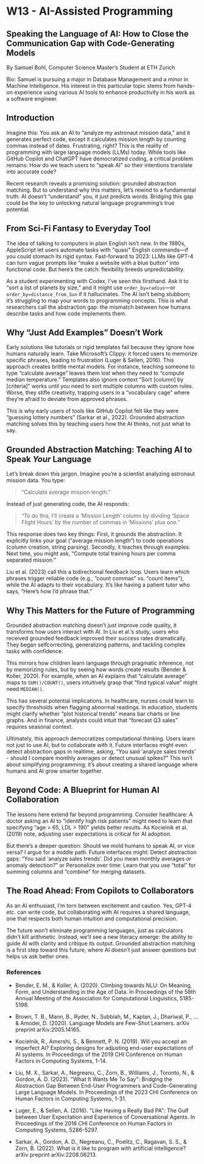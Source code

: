 # W13 - AI-Assisted Programming

## **Speaking the Language of AI: How to Close the Communication Gap with Code-Generating Models**
By Samuel Bohl, Computer Science Master’s Student at ETH Zurich

Bio: Samuel is pursuing a major in Database Management and a minor in Machine Intelligence. His interest in this particular topic stems from hands-on experience using various AI tools to enhance productivity in his work as a software engineer.

## Introduction

Imagine this: You ask an AI to “analyze my astronaut mission data,” and it generates perfect code, except it calculates mission length by counting commas instead of dates. Frustrating, right? This is the reality of programming with large language models (LLMs) today. While tools like GitHub Copilot and ChatGPT have democratized coding, a critical problem remains: How do we teach users to “speak AI” so their intentions translate into accurate code?  

Recent research reveals a promising solution: grounded abstraction matching. But to understand why this matters, let’s rewind to a fundamental truth: AI doesn’t “understand” you, it just predicts words. Bridging this gap could be the key to unlocking natural language programming’s true potential.  


## From Sci-Fi Fantasy to Everyday Tool

The idea of talking to computers in plain English isn’t new. In the 1980s, AppleScript let users automate tasks with "quasi" English commands—if you could stomach its rigid syntax. Fast-forward to 2023: LLMs like GPT-4 can turn vague prompts like “make a website with a blue button” into functional code. But here’s the catch: flexibility breeds unpredictability.  

As a student experimenting with Codex, I’ve seen this firsthand. Ask it to “sort a list of planets by size,” and it might use `order_by=radius`—or `order_by=distance_from_Sun` if it hallucinates. The AI isn’t being stubborn; it’s struggling to map your words to programming concepts. This is what researchers call the abstraction gap: the mismatch between how humans describe tasks and how code implements them.  


## Why “Just Add Examples” Doesn’t Work

Early solutions like tutorials or rigid templates fail because they ignore how humans naturally learn. Take Microsoft’s Clippy: it forced users to memorize specific phrases, leading to frustration (Luger & Sellen, 2016). This approach creates brittle mental models. For instance, teaching someone to type “calculate average” leaves them lost when they need to “compute median temperature.” Templates also ignore context “Sort [column] by [criteria]” works until you need to sort multiple columns with custom rules. Worse, they stifle creativity, trapping users in a “vocabulary cage” where they’re afraid to deviate from approved phrases.

This is why early users of tools like GitHub Copilot felt like they were “guessing lottery numbers” (Sarkar et al., 2022). Grounded abstraction matching solves this by teaching users how the AI thinks, not just what to say.

## Grounded Abstraction Matching: Teaching AI to Speak *Your* Language

Let’s break down this jargon. Imagine you’re a scientist analyzing astronaut mission data. You type:  
> “Calculate average mission length.”  

Instead of just generating code, the AI responds:  
> “To do this, I’ll create a ‘Mission Length’ column by dividing ‘Space Flight Hours’ by the number of commas in ‘Missions’ plus one.”  

This response does two key things: First, it grounds the abstraction. It explicitly links your goal (“average mission length”) to code operations (column creation, string parsing). Secondly, it teaches through examples: Next time, you might ask, “Compute total training hours per comma separated mission.”  

Liu et al. (2023) call this a bidirectional feedback loop. Users learn which phrases trigger reliable code (e.g., “count commas” vs. “count items”), while the AI adapts to their vocabulary. It’s like having a patient tutor who says, “Here’s how I’d phrase that.”  


## Why This Matters for the Future of Programming

Grounded abstraction matching doesn’t just improve code quality, it transforms how users interact with AI. In Liu et al.’s study, users who received grounded feedback improved their success rates dramatically. They began selfcorrecting, generalizing patterns, and tackling complex tasks with confidence.

This mirrors how children learn language through pragmatic inference, not by memorizing rules, but by seeing how words create results (Bender & Koller, 2020). For example, when an AI explains that “calculate average” maps to `SUM()/COUNT()`, users intuitively grasp that “find typical value” might need `MEDIAN()`.

This has several potential implications. In healthcare, nurses could learn to specify thresholds when flagging abnormal readings. In education, students might clarify whether “plot historical trends” means bar charts or line graphs. And in finance, analysts could intuit that “forecast Q3 sales” requires seasonal context.

Ultimately, this approach democratizes computational thinking. Users learn not just to use AI, but to collaborate with it. Future interfaces might even detect abstraction gaps in realtime, asking, “You said ‘analyze sales trends’ - should I compare monthly averages or detect unusual spikes?” This isn’t about simplifying programming; it’s about creating a shared language where humans and AI grow smarter together.


## Beyond Code: A Blueprint for Human AI Collaboration

The lessons here extend far beyond programming. Consider healthcare: A doctor asking an AI to “identify high risk patients” might need to learn that specifying “age > 65, LDL > 190” yields better results. As Kocielnik et al. (2019) note, adjusting user expectations is critical for AI adoption.  

But there’s a deeper question: Should we mold humans to speak AI, or vice versa? I argue for a middle path. Future interfaces might:  Detect abstraction gaps: “You said ‘analyze sales trends’. Did you mean monthly averages or anomaly detection?” or Personalize over time: Learn that you use “total” for summing columns and “combine” for merging datasets.  


## The Road Ahead: From Copilots to Collaborators

As an AI enthusiast, I’m torn between excitement and caution. Yes, GPT-4 etc. can write code, but collaborating with AI requires a shared language, one that respects both human intuition and computational precision.  

The future won’t eliminate programming languages, just as calculators didn’t kill arithmetic. Instead, we’ll see a new literacy emerge: the ability to guide AI with clarity and critique its output. Grounded abstraction matching is a first step toward this future, where AI doesn’t just answer questions but helps us ask better ones.


### References

* Bender, E. M., & Koller, A. (2020). Climbing towards NLU: On Meaning, Form, and Understanding in the Age of Data. In Proceedings of the 58th Annual Meeting of the Association for Computational Linguistics, 5185-5198.


* Brown, T. B., Mann, B., Ryder, N., Subbiah, M., Kaplan, J., Dhariwal, P., ... & Amodei, D. (2020). Language Models are Few-Shot Learners. arXiv preprint arXiv:2005.14165.

* Kocielnik, R., Amershi, S., & Bennett, P. N. (2019). Will you accept an imperfect AI? Exploring designs for adjusting end-user expectations of AI systems. In Proceedings of the 2019 CHI Conference on Human Factors in Computing Systems, 1-14.

* Liu, M. X., Sarkar, A., Negreanu, C., Zorn, B., Williams, J., Toronto, N., & Gordon, A. D. (2023). "What It Wants Me To Say": Bridging the Abstraction Gap Between End-User Programmers and Code-Generating Large Language Models. In Proceedings of the 2023 CHI Conference on Human Factors in Computing Systems, 1-31.

* Luger, E., & Sellen, A. (2016). "Like Having a Really Bad PA": The Gulf between User Expectation and Experience of Conversational Agents. In Proceedings of the 2016 CHI Conference on Human Factors in Computing Systems, 5286-5297.

* Sarkar, A., Gordon, A. D., Negreanu, C., Poelitz, C., Ragavan, S. S., & Zorn, B. (2022). What is it like to program with artificial intelligence? arXiv preprint arXiv:2208.06213. 
